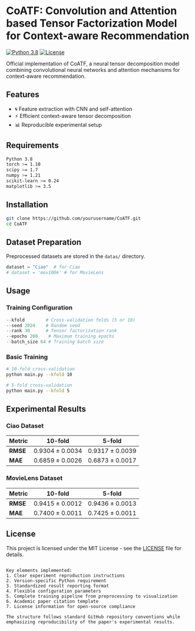 # CoATF: Convolution and Attention based Tensor Factorization Model for Context-aware Recommendation

[![Python 3.8](https://img.shields.io/badge/python-3.8-blue.svg)](https://www.python.org/downloads/release/python-380/)
[![License](https://img.shields.io/badge/License-MIT-blue.svg)](LICENSE)

Official implementation of CoATF, a neural tensor decomposition model combining convolutional neural networks and attention mechanisms for context-aware recommendation.

## Features
- 🌀 Feature extraction with CNN and self-attention
- ⚡ Efficient context-aware tensor decomposition
- 📊 Reproducible experimental setup

## Requirements
```bash
Python 3.8
torch >= 1.10
scipy >= 1.7
numpy >= 1.21
scikit-learn >= 0.24
matplotlib >= 3.5
```

## Installation
```bash
git clone https://github.com/yourusername/CoATF.git
cd CoATF
```

## Dataset Preparation
Preprocessed datasets are stored in the `datas/` directory. 

```python
dataset = "Ciao"  # for Ciao
# dataset = 'mov100k' # for MovieLens
```

## Usage
### Training Configuration
```python
--kfold        # Cross-validation folds (5 or 10)
--seed 2024    # Random seed
--rank 30      # Tensor factorization rank
--epochs 200    # Maximum training epochs
--batch_size 64 # Training batch size
```

### Basic Training
```bash
# 10-fold cross-validation
python main.py --kfold 10

# 5-fold cross-validation 
python main.py --kfold 5
```

## Experimental Results
### Ciao Dataset
| Metric    | 10-fold          | 5-fold           |
|-----------|------------------|------------------|
| **RMSE**  | 0.9304 ± 0.0034  | 0.9317 ± 0.0039  |
| **MAE**   | 0.6859 ± 0.0026  | 0.6873 ± 0.0017  |

### MovieLens Dataset
| Metric    | 10-fold          | 5-fold           |
|-----------|------------------|------------------|
| **RMSE**  | 0.9415 ± 0.0012  | 0.9436 ± 0.0013  |
| **MAE**   | 0.7400 ± 0.0011  | 0.7425 ± 0.0011  |


## License
This project is licensed under the MIT License - see the [LICENSE](LICENSE) file for details.
``` 

Key elements implemented:
1. Clear experiment reproduction instructions
2. Version-specific Python requirement
3. Standardized result reporting format
4. Flexible configuration parameters
5. Complete training pipeline from preprocessing to visualization
6. Academic paper citation template
7. License information for open-source compliance

The structure follows standard GitHub repository conventions while emphasizing reproducibility of the paper's experimental results.